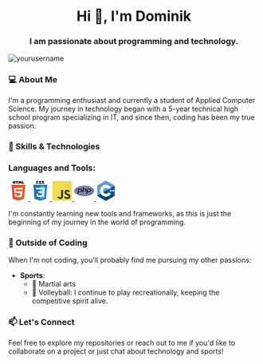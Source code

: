 <h1 align="center">Hi 👋, I'm Dominik</h1>
<h3 align="center">I am passionate about programming and technology.</h3>

<p align="left"> 
  <img src="https://komarev.com/ghpvc/?username=yourusername&label=Profile%20views&color=0e75b6&style=flat" alt="yourusername" /> 
</p>

### 💻 About Me
I'm a programming enthusiast and currently a student of Applied Computer Science. My journey in technology began with a 5-year technical high school program specializing in IT, and since then, coding has been my true passion.

### 🌟 Skills & Technologies
<h3 align="left">Languages and Tools:</h3>
<p align="left">
  <a href="https://www.w3schools.com/html/" target="_blank" rel="noreferrer"> 
    <img src="https://raw.githubusercontent.com/devicons/devicon/master/icons/html5/html5-original-wordmark.svg" alt="HTML" width="40" height="40"/> 
  </a> 
  <a href="https://www.w3schools.com/css/" target="_blank" rel="noreferrer"> 
    <img src="https://raw.githubusercontent.com/devicons/devicon/master/icons/css3/css3-original-wordmark.svg" alt="CSS" width="40" height="40"/> 
  </a> 
  <a href="https://developer.mozilla.org/en-US/docs/Web/JavaScript" target="_blank" rel="noreferrer"> 
    <img src="https://raw.githubusercontent.com/devicons/devicon/master/icons/javascript/javascript-original.svg" alt="JavaScript" width="40" height="40"/> 
  </a> 
  <a href="https://www.php.net" target="_blank" rel="noreferrer"> 
    <img src="https://raw.githubusercontent.com/devicons/devicon/master/icons/php/php-original.svg" alt="PHP" width="40" height="40"/> 
  </a> 
  <a href="https://www.w3schools.com/cpp/" target="_blank" rel="noreferrer"> 
    <img src="https://raw.githubusercontent.com/devicons/devicon/master/icons/cplusplus/cplusplus-original.svg" alt="C++" width="40" height="40"/> 
  </a>
</p>

I'm constantly learning new tools and frameworks, as this is just the beginning of my journey in the world of programming.

### 🏐 Outside of Coding
When I'm not coding, you'll probably find me pursuing my other passions:
- **Sports**: 
  - 🥋 Martial arts
  - 🏐 Volleyball: I continue to play recreationally, keeping the competitive spirit alive.

### 📫 Let's Connect
Feel free to explore my repositories or reach out to me if you'd like to collaborate on a project or just chat about technology and sports!
